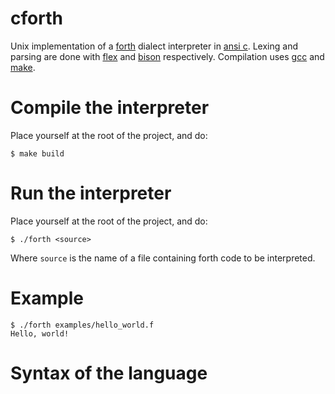 # cforth

Unix implementation of a [forth](https://en.wikipedia.org/wiki/Forth_(programming_language)) dialect interpreter in [ansi c](https://en.wikipedia.org/wiki/ANSI_C).
Lexing and parsing are done with [flex](https://en.wikipedia.org/wiki/Flex_(lexical_analyser_generator)) and [bison](https://en.wikipedia.org/wiki/GNU_Bison) respectively. Compilation uses [gcc](https://en.wikipedia.org/wiki/GNU_Compiler_Collection) and [make](https://en.wikipedia.org/wiki/Make_(software)).

# Compile the interpreter

Place yourself at the root of the project, and do:
```
$ make build
```

# Run the interpreter

Place yourself at the root of the project, and do:
```
$ ./forth <source>
```
Where `source` is the name of a file containing forth code to be interpreted.

# Example

```
$ ./forth examples/hello_world.f
Hello, world!
```

# Syntax of the language

